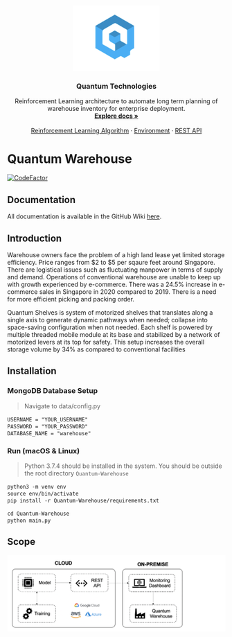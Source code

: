 <p align="center">
  <a href="https://github.com/guptajay/Quantum-Warehouse/tree/development">
    <img src="img/logo.png" alt="Bootstrap logo" width="200">
  </a>
</p>

<h3 align="center">Quantum Technologies</h3>

<p align="center">
  Reinforcement Learning architecture to automate long term planning of warehouse inventory for enterprise deployment.
  <br>
  <a href="https://github.com/guptajay/Quantum-Warehouse/wiki"><strong>Explore docs »</strong></a>
  <br>
  <br>
  <a href="https://github.com/guptajay/Quantum-Warehouse/blob/development/main.py">Reinforcement Learning Algorithm</a>
  ·
  <a href="https://github.com/guptajay/Quantum-Warehouse/tree/development/env">Environment</a>
  ·
  <a href="https://github.com/guptajay/Quantum-Warehouse/tree/development/api">REST API</a>
</p>

# Quantum Warehouse

[![CodeFactor](https://www.codefactor.io/repository/github/guptajay/quantum-warehouse/badge/development?s=bebe47a25427119086bfbd09c524b267a20d4410)](https://www.codefactor.io/repository/github/guptajay/quantum-warehouse/overview/development)

## Documentation
All documentation is available in the GitHub Wiki [here](https://github.com/guptajay/Quantum-Warehouse/wiki). 

## Introduction
Warehouse owners face the problem of a high land lease yet limited storage efficiency. Price ranges from $2 to $5 per sqaure feet around Singapore. There are logistical issues such as fluctuating manpower in terms of supply and demand. Operations of conventional warehouse are unable to keep up with growth experienced by e-commerce. There was a 24.5% increase in e-commerce sales in Singapore in 2020 compared to 2019. There is a need for more efficient picking and packing order. 

Quantum Shelves is system of motorized shelves that translates along a single axis to generate dynamic pathways when needed; collapse into space-saving configuration when not needed. Each shelf is powered by multiple threaded mobile module at its base and stabilized by a network of motorized levers at its top for safety. This setup increases the overall storage volume by 34% as compared to conventional facilities

## Installation

### MongoDB Database Setup
> Navigate to data/config.py

```
USERNAME = "YOUR_USERNAME"
PASSWORD = "YOUR_PASSWORD"
DATABASE_NAME = "warehouse"
```

### Run (macOS & Linux)
> Python 3.7.4 should be installed in the system. 
> You should be outside the root directory `Quantum-Warehouse`

```
python3 -m venv env 
source env/bin/activate
pip install -r Quantum-Warehouse/requirements.txt
```

```
cd Quantum-Warehouse
python main.py
```

## Scope
![Scope](img/scope.png)

